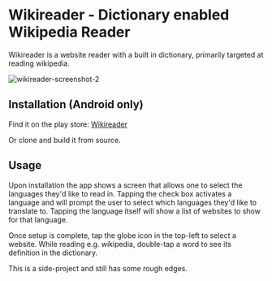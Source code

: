 
# Wikireader - Dictionary enabled Wikipedia Reader

Wikireader is a website reader with a built in dictionary, primarily
targeted at reading wikipedia.

![wikireader-screenshot-2](https://user-images.githubusercontent.com/783888/142589295-b1db2aba-1a1c-4050-82b8-e7fa43cbbe28.png)


## Installation (Android only)

Find it on the play store: [Wikireader](https://play.google.com/store/apps/details?id=com.putskul_productions.wikireader)

Or clone and build it from source. 


## Usage

Upon installation the app shows a screen that allows one to select the
languages they'd like to read in. Tapping the check box activates a
language and will prompt the user to select which languages they'd
like to translate to. Tapping the language itself will show a list of
websites to show for that language.

Once setup is complete, tap the globe icon in the top-left to select a
website. While reading e.g. wikipedia, double-tap a word to see its
definition in the dictionary.

This is a side-project and still has some rough edges.

